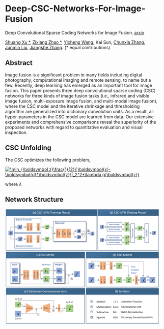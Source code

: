# Deep-CSC-Networks-For-Image-Fusion
Deep Convolutional Sparse Coding Networks for Image Fusion. [arxiv](https://arxiv.org/abs/2005.08448)

[Shuang Xu *](https://xsxjtu.github.io/), [Zixiang Zhao *](https://www.researchgate.net/profile/Zixiang_Zhao5/), [Yicheng Wang](https://www.researchgate.net/profile/Wang_Yicheng4), Kai Sun, [Chunxia Zhang](https://www.researchgate.net/profile/Chun_Xia_Zhang/), [Junmin Liu](http://gr.xjtu.edu.cn/web/junminliu/), [Jiangshe Zhang](http://gr.xjtu.edu.cn/web/jszhang/). (* equal contributions)

## Abstract
Image fusion is a significant problem in many fields including digital photography, computational imaging and remote sensing, to name but a few. Recently, deep learning has emerged as an important tool for image fusion. This paper presents three deep convolutional sparse coding (CSC) networks for three kinds of image fusion tasks (i.e., infrared and visible image fusion, multi-exposure image fusion, and multi-modal image fusion), where the CSC model and the iterative shrinkage and thresholding algorithm are generalized into dictionary convolution units. As a result, all hyper-parameters in the CSC model are learned from data. Our extensive experiments and comprehensive comparisons reveal the superiority of the proposed networks with regard to quantitative evaluation and visual inspection.

## CSC Unfolding
The CSC optimizes the following problem,

<a href="https://www.codecogs.com/eqnedit.php?latex=\min_{\boldsymbol&space;z}\frac{1}{2}\|\boldsymbol{x}-\boldsymbol{d}*\boldsymbol{z}\|_2^2&plus;\lambda&space;g(\boldsymbol{z})" target="_blank"><img src="https://latex.codecogs.com/gif.latex?\min_{\boldsymbol&space;z}\frac{1}{2}\|\boldsymbol{x}-\boldsymbol{d}*\boldsymbol{z}\|_2^2&plus;\lambda&space;g(\boldsymbol{z})." title="\min_{\boldsymbol z}\frac{1}{2}\|\boldsymbol{x}-\boldsymbol{d}*\boldsymbol{z}\|_2^2+\lambda g(\boldsymbol{z})" /></a>

where $\lambda$
## Network Structure
![avatar](image/Net_v3_copy.png)
